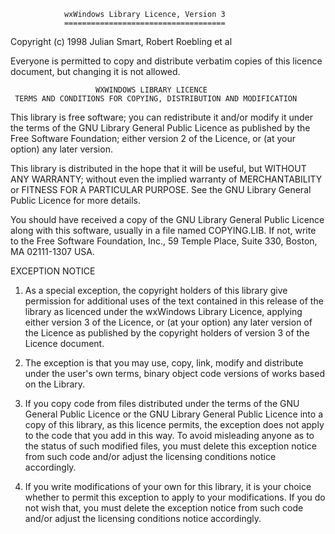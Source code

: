                wxWindows Library Licence, Version 3
                ====================================

  Copyright (c) 1998 Julian Smart, Robert Roebling et al

  Everyone is permitted to copy and distribute verbatim copies
  of this licence document, but changing it is not allowed.

                       WXWINDOWS LIBRARY LICENCE
     TERMS AND CONDITIONS FOR COPYING, DISTRIBUTION AND MODIFICATION
  
  This library is free software; you can redistribute it and/or modify it
  under the terms of the GNU Library General Public Licence as published by
  the Free Software Foundation; either version 2 of the Licence, or (at
  your option) any later version.
  
  This library is distributed in the hope that it will be useful, but
  WITHOUT ANY WARRANTY; without even the implied warranty of
  MERCHANTABILITY or FITNESS FOR A PARTICULAR PURPOSE.  See the GNU Library
  General Public Licence for more details.

  You should have received a copy of the GNU Library General Public Licence
  along with this software, usually in a file named COPYING.LIB.  If not,
  write to the Free Software Foundation, Inc., 59 Temple Place, Suite 330,
  Boston, MA 02111-1307 USA.

  EXCEPTION NOTICE

  1. As a special exception, the copyright holders of this library give
  permission for additional uses of the text contained in this release of
  the library as licenced under the wxWindows Library Licence, applying
  either version 3 of the Licence, or (at your option) any later version of
  the Licence as published by the copyright holders of version 3 of the
  Licence document.

  2. The exception is that you may use, copy, link, modify and distribute
  under the user's own terms, binary object code versions of works based
  on the Library.

  3. If you copy code from files distributed under the terms of the GNU
  General Public Licence or the GNU Library General Public Licence into a
  copy of this library, as this licence permits, the exception does not
  apply to the code that you add in this way.  To avoid misleading anyone as
  to the status of such modified files, you must delete this exception
  notice from such code and/or adjust the licensing conditions notice
  accordingly.

  4. If you write modifications of your own for this library, it is your
  choice whether to permit this exception to apply to your modifications. 
  If you do not wish that, you must delete the exception notice from such
  code and/or adjust the licensing conditions notice accordingly.

